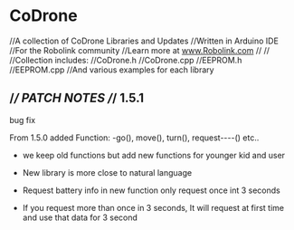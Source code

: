# CoDrone
//A collection of CoDrone Libraries and Updates
//Written in Arduino IDE
//For the Robolink community 
//Learn more at www.Robolink.com
//
//
//Collection includes:
//CoDrone.h
//CoDrone.cpp
//EEPROM.h
//EEPROM.cpp
//And various examples for each library


/*******************************************************************/
PATCH NOTES
/*******************************************************************/
1.5.1
---------------------------------------------------------------------
bug fix

From 1.5.0
added Function:
-go(), move(), turn(), request----() etc..

- we keep old functions but add new functions for younger kid and user

- New library is more close to natural language

- Request battery info in new function only request once int 3 seconds 

- If you request more than once in 3 seconds, It will request at first time and use that data for 3 second